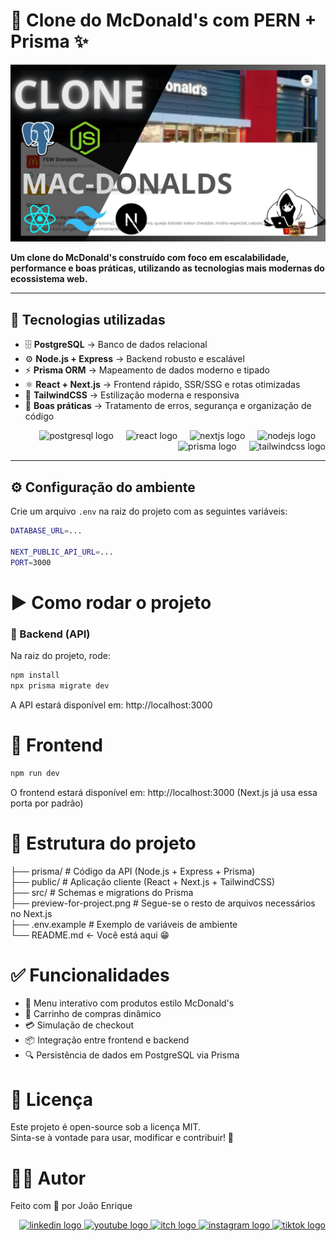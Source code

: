 <h1 align="left">🍔 Clone do McDonald's com PERN + Prisma ✨</h1>

![Demo App](preview-for-project.png)

<p align="left">
  <b>Um clone do McDonald's construído com foco em escalabilidade, performance e boas práticas, utilizando as tecnologias mais modernas do ecossistema web.</b>
</p>

---

## 🚀 Tecnologias utilizadas

- 🗄 **PostgreSQL** → Banco de dados relacional  
- ⚙️ **Node.js + Express** → Backend robusto e escalável  
- ⚡ **Prisma ORM** → Mapeamento de dados moderno e tipado  
- ⚛️ **React + Next.js** → Frontend rápido, SSR/SSG e rotas otimizadas  
- 🎨 **TailwindCSS** → Estilização moderna e responsiva  
- 🔐 **Boas práticas** → Tratamento de erros, segurança e organização de código  

<div align="right">
  <img src="https://cdn.jsdelivr.net/gh/devicons/devicon/icons/postgresql/postgresql-original.svg" height="40" alt="postgresql logo"  />
  <img width="12" />
  <img src="https://cdn.jsdelivr.net/gh/devicons/devicon/icons/react/react-original.svg" height="40" alt="react logo"  />
  <img width="12" />
  <img src="https://cdn.jsdelivr.net/gh/devicons/devicon/icons/nextjs/nextjs-original.svg" height="40" alt="nextjs logo"  />
  <img width="12" />
  <img src="https://cdn.jsdelivr.net/gh/devicons/devicon/icons/nodejs/nodejs-original.svg" height="40" alt="nodejs logo"  />
  <img width="12" />
  <img src="https://cdn.simpleicons.org/prisma/2D3748" height="40" alt="prisma logo"  />
  <img width="12" />
  <img src="https://cdn.simpleicons.org/tailwindcss/06B6D4" height="40" alt="tailwindcss logo"  />
</div>

---

## ⚙️ Configuração do ambiente

Crie um arquivo `.env` na raiz do projeto com as seguintes variáveis:

```bash
DATABASE_URL=...

NEXT_PUBLIC_API_URL=...
PORT=3000
```

# ▶️ Como rodar o projeto
### 🔹 Backend (API)
Na raiz do projeto, rode:

```bash
npm install
npx prisma migrate dev
```
A API estará disponível em: http://localhost:3000

# 🔹 Frontend

```bash
npm run dev
```

O frontend estará disponível em: http://localhost:3000 (Next.js já usa essa porta por padrão)

# 📂 Estrutura do projeto
├── prisma/          # Código da API (Node.js + Express + Prisma) </br>
├── public/         # Aplicação cliente (React + Next.js + TailwindCSS) </br>
├── src/           # Schemas e migrations do Prisma </br>
├── preview-for-project.png     # Segue-se o resto de arquivos necessários no Next.js </br>
├── .env.example      # Exemplo de variáveis de ambiente </br>
└── README.md         <- Você está aqui 😁

# ✅ Funcionalidades

- 🍟 Menu interativo com produtos estilo McDonald's
- 🛒 Carrinho de compras dinâmico
- 💳 Simulação de checkout
- 📦 Integração entre frontend e backend
- 🔍 Persistência de dados em PostgreSQL via Prisma

# 📜 Licença
Este projeto é open-source sob a licença MIT. </br>
Sinta-se à vontade para usar, modificar e contribuir! 🚀

# 🐱‍💻 Autor
Feito com 💛 por João Enrique
<div align="right"> 
    <a href="https://www.linkedin.com/in/joao-enrique-dev/" target="_blank"> 
        <img src="https://img.shields.io/badge/LinkedIn-0077B5?style=for-the-badge&logo=linkedin&logoColor=white" alt="linkedin logo" /> 
    </a> 
    <a href="https://www.youtube.com/@joaocodedev" target="_blank"> 
        <img src="https://img.shields.io/badge/YouTube-FF0000?style=for-the-badge&logo=youtube&logoColor=white" alt="youtube logo" /> 
    </a> 
    <a href="https://jedev1.itch.io/" target="_blank"> 
        <img src="https://img.shields.io/badge/Itch.io-FA5C5C?style=for-the-badge&logo=itchdotio&logoColor=white" alt="itch logo" /> 
    </a> 
    <a href="https://www.instagram.com/joao__dev/" target="_blank"> 
        <img src="https://img.shields.io/badge/Instagram-E4405F?style=for-the-badge&logo=instagram&logoColor=white" alt="instagram logo" /> 
    </a> 
    <a href="https://www.tiktok.com/@joao__code" target="_blank"> 
    <img src="https://img.shields.io/badge/TikTok-000000?style=for-the-badge&logo=tiktok&logoColor=white" alt="tiktok logo" /> 
    </a> 
</div>
